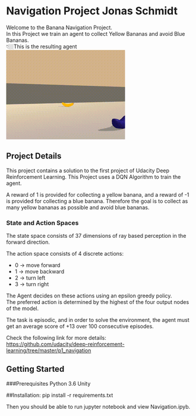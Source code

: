 # Navigation Project Jonas Schmidt

Welcome to the Banana Navigation Project. <br>
In this Project we train an agent to collect Yellow Bananas and avoid Blue Bananas. <br>
👇🏼This is the resulting agent<br>
![image info](./drawables/trained_agent-2.gif)

## Project Details

This project contains a solution to the first project of Udacity Deep Reinforcement Learning. This Project uses a DQN
Algorithm to train the agent.

A reward of 1 is provided for collecting a yellow banana, and a reward of -1 is provided for collecting a blue banana.
Therefore the goal is to collect as many yellow bananas as possible and avoid blue bananas.


### State and Action Spaces

The state space consists of 37 dimensions of ray based perception in the forward direction.

The action space consists of 4 discrete actions:

- 0 -> move forward
- 1 -> move backward
- 2 -> turn left
- 3 -> turn right

The Agent decides on these actions using an epsilon greedy policy. <br>
The preferred action is determined by the highest of
the four output nodes of the model.

The task is episodic, and in order to solve the environment, the agent must get an average score of +13 over 100 consecutive episodes.

Check the following link for more details: <br>
<https://github.com/udacity/deep-reinforcement-learning/tree/master/p1_navigation>

## Getting Started

###Prerequisites
Python 3.6
Unity

##Installation:
pip install -r requirements.txt

Then you should be able to run jupyter notebook and view Navigation.ipyb.



